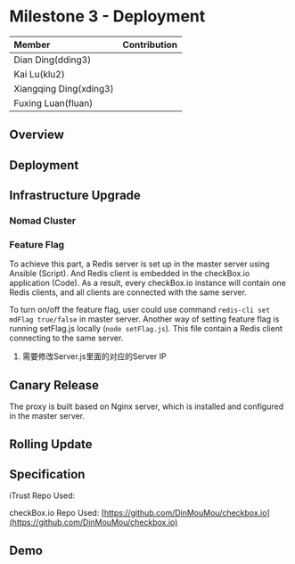 # Milestone 3 - Deployment #

| Member                 | Contribution |
| :---                   | :---         |
| Dian Ding(dding3)      |  |
| Kai Lu(klu2)           |  |
| Xiangqing Ding(xding3) |  |
| Fuxing Luan(fluan)     |  |

## Overview ##

## Deployment ##


## Infrastructure Upgrade ##

### Nomad Cluster ###

### Feature Flag ###
To achieve this part, a Redis server is set up in the master server using Ansible (Script). And Redis client is embedded in the checkBox.io application (Code). As a result, every checkBox.io instance will contain one Redis clients, and all clients are connected with the same server. 

To turn on/off the feature flag, user could use command `redis-cli set mdFlag true/false` in master server. Another way of setting feature flag is running setFlag.js locally (`node setFlag.js`). This file contain a Redis client connecting to the same server.

1. 需要修改Server.js里面的对应的Server IP

## Canary Release ##
The proxy is built based on Nginx server, which is installed and configured in the master server.

## Rolling Update ##

## Specification ##

iTrust Repo Used: 

checkBox.io Repo Used: [https://github.com/DinMouMou/checkbox.io](https://github.com/DinMouMou/checkbox.io)

## Demo ##


